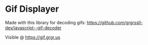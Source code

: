# Gif Displayer
Made with this library for decoding gifs: https://github.com/grgrssll-dev/javascript--gif-decoder

Visible @ https://gif.grgr.us